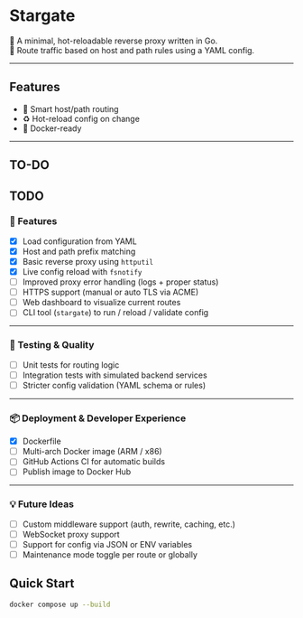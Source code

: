 # Stargate

🚪 A minimal, hot-reloadable reverse proxy written in Go.  
🔁 Route traffic based on host and path rules using a YAML config.

---

## Features

- 🧠 Smart host/path routing
- ♻️ Hot-reload config on change
- 🐳 Docker-ready

---

## TO-DO

## TODO

### 🔧 Features
- [x] Load configuration from YAML
- [x] Host and path prefix matching
- [x] Basic reverse proxy using `httputil`
- [x] Live config reload with `fsnotify`
- [ ] Improved proxy error handling (logs + proper status)
- [ ] HTTPS support (manual or auto TLS via ACME)
- [ ] Web dashboard to visualize current routes
- [ ] CLI tool (`stargate`) to run / reload / validate config

---

### 🧪 Testing & Quality
- [ ] Unit tests for routing logic
- [ ] Integration tests with simulated backend services
- [ ] Stricter config validation (YAML schema or rules)

---

### 📦 Deployment & Developer Experience
- [x] Dockerfile
- [ ] Multi-arch Docker image (ARM / x86)
- [ ] GitHub Actions CI for automatic builds
- [ ] Publish image to Docker Hub

---

### 💡 Future Ideas
- [ ] Custom middleware support (auth, rewrite, caching, etc.)
- [ ] WebSocket proxy support
- [ ] Support for config via JSON or ENV variables
- [ ] Maintenance mode toggle per route or globally

## Quick Start

```bash
docker compose up --build
